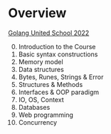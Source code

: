 # Overview

[Golang United School 2022](https://community-z.com/events/golang-united-school)

0. Introduction to the Course
1. Basic syntax constructions 
2. Memory model 
3. Data structures 
4. Bytes, Runes, Strings & Error 
5. Structures & Methods 
6. Interfaces & OOP paradigm 
7. IO, OS, Context 
8. Databases 
9. Web programming 
10. Concurrency
